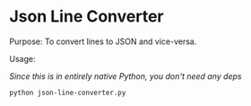# Json Line Converter

Purpose: To convert lines to JSON and vice-versa.

Usage:

*Since this is in entirely native Python, you don't need any deps*

`python json-line-converter.py`
